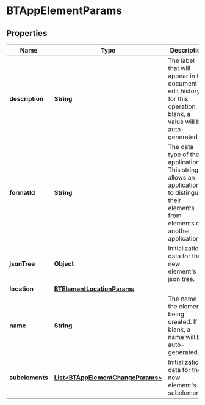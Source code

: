 

# BTAppElementParams


## Properties

Name | Type | Description | Notes
------------ | ------------- | ------------- | -------------
**description** | **String** | The label that will appear in the document&#39;s edit history for this operation. If blank, a value will be auto-generated. |  [optional]
**formatId** | **String** | The data type of the application. This string allows an application to distinguish their elements from elements of another application. | 
**jsonTree** | **Object** | Initialization data for the new element&#39;s json tree. |  [optional]
**location** | [**BTElementLocationParams**](BTElementLocationParams.md) |  |  [optional]
**name** | **String** | The name of the element being created. If blank, a name will be auto-generated. |  [optional]
**subelements** | [**List&lt;BTAppElementChangeParams&gt;**](BTAppElementChangeParams.md) | Initialization data for the new element&#39;s subelements. |  [optional]



